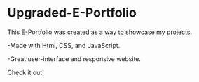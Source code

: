 # Upgraded-E-Portfolio

This E-Portfolio was created as a way to showcase my projects. 

-Made with Html, CSS, and JavaScript.

-Great user-interface and responsive website.

Check it out!
